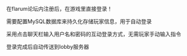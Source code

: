 在flarum论坛内注册后，在游戏里直接登录！

需要配置MySQL数据库来持久化存储玩家信息，用于自动登录

采用点击聊天栏输入用户名和密码的互动登录方式，无需玩家手动输入指令

登录完成后自动传送到lobby服务器
